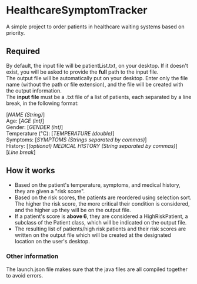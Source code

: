 # HealthcareSymptomTracker
A simple project to order patients in healthcare waiting systems based on priority.

## Required
By default, the input file will be patientList.txt, on your desktop. If it doesn't exist, you will be asked to provide the **full** path to the input file.<br>
The output file will be automatically put on your desktop. Enter only the file name (without the path or file extension), and the file will be created with the output information.<br>
The **input file** must be a .txt file of a list of patients, each separated by a line break, in the following format:

[_NAME (String)_]<br>
Age: [_AGE (int)_]<br>
Gender: [_GENDER (int)_]<br>
Temperature (°C): [_TEMPERATURE (double)_]<br>
Symptoms: [_SYMPTOMS (Strings separated by commas)_]<br>
History: [_(optional) MEDICAL HISTORY (String separated by commas)_]<br>
[_Line break_]

## How it works
- Based on the patient's temperature, symptoms, and medical history, they are given a "risk score".<br>
- Based on the risk scores, the patients are reordered using selection sort. The higher the risk score, the more critical their condition is considered, and the higher up they will be on the output file.<br>
- If a patient's score is **above 6**, they are considered a HighRiskPatient, a subclass of the Patient class, which will be indicated on the output file.<br>
- The resulting list of patients/high risk patients and their risk scores are written on the output file which will be created at the designated location on the user's desktop.

### Other information
The launch.json file makes sure that the java files are all compiled together to avoid errors.
